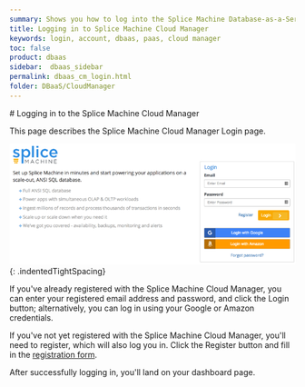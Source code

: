 ```yaml
---
summary: Shows you how to log into the Splice Machine Database-as-a-Service
title: Logging in to Splice Machine Cloud Manager
keywords: login, account, dbaas, paas, cloud manager
toc: false
product: dbaas
sidebar:  dbaas_sidebar
permalink: dbaas_cm_login.html
folder: DBaaS/CloudManager
---
```

<section>
<div class="TopicContent" data-swiftype-index="true" markdown="1">
# Logging in to the Splice Machine Cloud Manager

This page describes the Splice Machine Cloud Manager Login page.

![](images/Login1.png "Splice Machine Cloud Manager login screen"){:
.indentedTightSpacing}

If you've already registered with the Splice Machine Cloud Manager, you
can enter your registered email address and password, and click the
<span class="CalloutFont">Login</span> button; alternatively, you can
log in using your Google or Amazon credentials.

If you've not yet registered with the Splice Machine Cloud Manager,
you'll need to register, which will also log you in. Click the <span
class="CalloutFont">Register</span> button and fill in the [registration
form](dbaas_cm_registration.html).

After successfully logging in, you'll land on your dashboard page.

</div>
</section>

